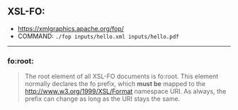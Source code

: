 ## XSL-FO:

- https://xmlgraphics.apache.org/fop/
- COMMAND: `./fop inputs/hello.xml inputs/hello.pdf`

---

### fo:root:

> The root element of all XSL-FO documents is fo:root. This element normally declares the fo prefix, which **must be** mapped to the http://www.w3.org/1999/XSL/Format namespace URI. As always, the prefix can change as long as the URI stays the same.

